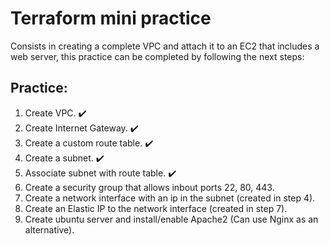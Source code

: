# Terraform mini practice

Consists in creating a complete VPC and attach it to an EC2 that includes a web server, this practice can be completed by following the next steps:

## Practice:

1. Create VPC. :heavy_check_mark:
2. Create Internet Gateway. :heavy_check_mark:
3. Create a custom route table. :heavy_check_mark:
4. Create a subnet. :heavy_check_mark:
5. Associate subnet with route table. :heavy_check_mark:
6. Create a security group that allows inbout ports 22, 80, 443.
7. Create a network interface with an ip in the subnet (created in step 4).
8. Create an Elastic IP to the network interface (created in step 7).
9. Create ubuntu server and install/enable Apache2 (Can use Nginx as an alternative).